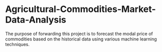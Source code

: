 # Agricultural-Commodities-Market-Data-Analysis
The purpose of forwarding this project is to forecast the modal price of commodities based on the historical data using various machine learning techniques.
